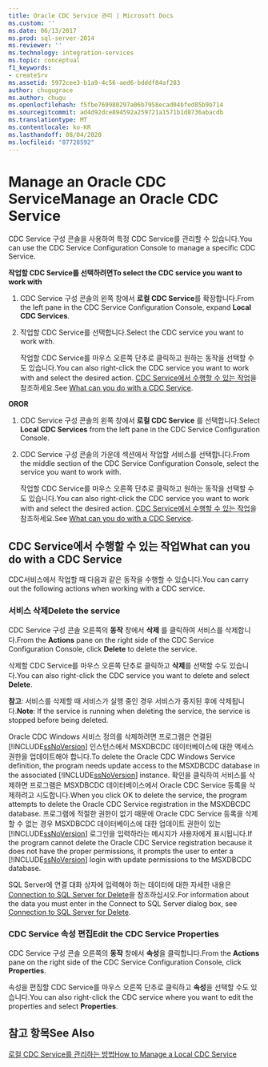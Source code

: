 ```yaml
---
title: Oracle CDC Service 관리 | Microsoft Docs
ms.custom: ''
ms.date: 06/13/2017
ms.prod: sql-server-2014
ms.reviewer: ''
ms.technology: integration-services
ms.topic: conceptual
f1_keywords:
- createSrv
ms.assetid: 5972cee3-b1a9-4c56-aed6-bdddf84af283
author: chugugrace
ms.author: chugu
ms.openlocfilehash: f5fbe769980297a06b7958ecad04bfed85b9b714
ms.sourcegitcommit: ad4d92dce894592a259721a1571b1d8736abacdb
ms.translationtype: MT
ms.contentlocale: ko-KR
ms.lasthandoff: 08/04/2020
ms.locfileid: "87728592"
---
```

# <a name="manage-an-oracle-cdc-service"></a><span data-ttu-id="1a38c-102">Manage an Oracle CDC Service</span><span class="sxs-lookup"><span data-stu-id="1a38c-102">Manage an Oracle CDC Service</span></span>
  <span data-ttu-id="1a38c-103">CDC Service 구성 콘솔을 사용하여 특정 CDC Service를 관리할 수 있습니다.</span><span class="sxs-lookup"><span data-stu-id="1a38c-103">You can use the CDC Service Configuration Console to manage a specific CDC Service.</span></span>  
  
 <span data-ttu-id="1a38c-104">**작업할 CDC Service를 선택하려면**</span><span class="sxs-lookup"><span data-stu-id="1a38c-104">**To select the CDC service you want to work with**</span></span>  
  
1.  <span data-ttu-id="1a38c-105">CDC Service 구성 콘솔의 왼쪽 창에서 **로컬 CDC Service**를 확장합니다.</span><span class="sxs-lookup"><span data-stu-id="1a38c-105">From the left pane in the CDC Service Configuration Console, expand **Local CDC Services**.</span></span>  
  
2.  <span data-ttu-id="1a38c-106">작업할 CDC Service를 선택합니다.</span><span class="sxs-lookup"><span data-stu-id="1a38c-106">Select the CDC service you want to work with.</span></span>  
  
     <span data-ttu-id="1a38c-107">작업할 CDC Service를 마우스 오른쪽 단추로 클릭하고 원하는 동작을 선택할 수도 있습니다.</span><span class="sxs-lookup"><span data-stu-id="1a38c-107">You can also right-click the CDC service you want to work with and select the desired action.</span></span> <span data-ttu-id="1a38c-108">[CDC Service에서 수행할 수 있는 작업](manage-an-oracle-cdc-service.md#BKMK_WhatcandowithCDCService)을 참조하세요.</span><span class="sxs-lookup"><span data-stu-id="1a38c-108">See [What can you do with a CDC Service](manage-an-oracle-cdc-service.md#BKMK_WhatcandowithCDCService).</span></span>  
  
 <span data-ttu-id="1a38c-109">**OR**</span><span class="sxs-lookup"><span data-stu-id="1a38c-109">**OR**</span></span>  
  
1.  <span data-ttu-id="1a38c-110">CDC Service 구성 콘솔의 왼쪽 창에서 **로컬 CDC Service** 를 선택합니다.</span><span class="sxs-lookup"><span data-stu-id="1a38c-110">Select **Local CDC Services** from the left pane in the CDC Service Configuration Console.</span></span>  
  
2.  <span data-ttu-id="1a38c-111">CDC Service 구성 콘솔의 가운데 섹션에서 작업할 서비스를 선택합니다.</span><span class="sxs-lookup"><span data-stu-id="1a38c-111">From the middle section of the CDC Service Configuration Console, select the service you want to work with.</span></span>  
  
     <span data-ttu-id="1a38c-112">작업할 CDC Service를 마우스 오른쪽 단추로 클릭하고 원하는 동작을 선택할 수도 있습니다.</span><span class="sxs-lookup"><span data-stu-id="1a38c-112">You can also right-click the CDC service you want to work with and select the desired action.</span></span> <span data-ttu-id="1a38c-113">[CDC Service에서 수행할 수 있는 작업](manage-an-oracle-cdc-service.md#BKMK_WhatcandowithCDCService)을 참조하세요.</span><span class="sxs-lookup"><span data-stu-id="1a38c-113">See [What can you do with a CDC Service](manage-an-oracle-cdc-service.md#BKMK_WhatcandowithCDCService).</span></span>  
  
##  <a name="what-can-you-do-with-a-cdc-service"></a><a name="BKMK_WhatcandowithCDCService"></a> <span data-ttu-id="1a38c-114">CDC Service에서 수행할 수 있는 작업</span><span class="sxs-lookup"><span data-stu-id="1a38c-114">What can you do with a CDC Service</span></span>  
 <span data-ttu-id="1a38c-115">CDC서비스에서 작업할 때 다음과 같은 동작을 수행할 수 있습니다.</span><span class="sxs-lookup"><span data-stu-id="1a38c-115">You can carry out the following actions when working with a CDC service.</span></span>  
  
### <a name="delete-the-service"></a><span data-ttu-id="1a38c-116">서비스 삭제</span><span class="sxs-lookup"><span data-stu-id="1a38c-116">Delete the service</span></span>  
 <span data-ttu-id="1a38c-117">CDC Service 구성 콘솔 오른쪽의 **동작** 창에서 **삭제** 를 클릭하여 서비스를 삭제합니다.</span><span class="sxs-lookup"><span data-stu-id="1a38c-117">From the **Actions** pane on the right side of the CDC Service Configuration Console, click **Delete** to delete the service.</span></span>  
  
 <span data-ttu-id="1a38c-118">삭제할 CDC Service를 마우스 오른쪽 단추로 클릭하고 **삭제**를 선택할 수도 있습니다.</span><span class="sxs-lookup"><span data-stu-id="1a38c-118">You can also right-click the CDC service you want to delete and select **Delete**.</span></span>  
  
 <span data-ttu-id="1a38c-119">**참고**: 서비스를 삭제할 때 서비스가 실행 중인 경우 서비스가 중지된 후에 삭제됩니다.</span><span class="sxs-lookup"><span data-stu-id="1a38c-119">**Note**: If the service is running when deleting the service, the service is stopped before being deleted.</span></span>  
  
 <span data-ttu-id="1a38c-120">Oracle CDC Windows 서비스 정의를 삭제하려면 프로그램은 연결된 [!INCLUDE[ssNoVersion](../../includes/ssnoversion-md.md)] 인스턴스에서 MSXDBCDC 데이터베이스에 대한 액세스 권한을 업데이트해야 합니다.</span><span class="sxs-lookup"><span data-stu-id="1a38c-120">To delete the Oracle CDC Windows Service definition, the program needs update access to the MSXDBCDC database in the associated [!INCLUDE[ssNoVersion](../../includes/ssnoversion-md.md)] instance.</span></span> <span data-ttu-id="1a38c-121">확인을 클릭하여 서비스를 삭제하면 프로그램은 MSXDBCDC 데이터베이스에서 Oracle CDC Service 등록을 삭제하려고 시도합니다.</span><span class="sxs-lookup"><span data-stu-id="1a38c-121">When you click OK to delete the service, the program attempts to delete the Oracle CDC Service registration in the MSXDBCDC database.</span></span> <span data-ttu-id="1a38c-122">프로그램에 적절한 권한이 없기 때문에 Oracle CDC Service 등록을 삭제할 수 없는 경우 MSXDBCDC 데이터베이스에 대한 업데이트 권한이 있는 [!INCLUDE[ssNoVersion](../../includes/ssnoversion-md.md)] 로그인을 입력하라는 메시지가 사용자에게 표시됩니다.</span><span class="sxs-lookup"><span data-stu-id="1a38c-122">If the program cannot delete the Oracle CDC Service registration because it does not have the proper permissions, it prompts the user to enter a [!INCLUDE[ssNoVersion](../../includes/ssnoversion-md.md)] login with update permissions to the MSXDBCDC database.</span></span>  
  
 <span data-ttu-id="1a38c-123">SQL Server에 연결 대화 상자에 입력해야 하는 데이터에 대한 자세한 내용은 [Connection to SQL Server for Delete](connection-to-sql-server-for-delete.md)을 참조하십시오.</span><span class="sxs-lookup"><span data-stu-id="1a38c-123">For information about the data you must enter in the Connect to SQL Server dialog box, see [Connection to SQL Server for Delete](connection-to-sql-server-for-delete.md).</span></span>  
  
### <a name="edit-the-cdc-service-properties"></a><span data-ttu-id="1a38c-124">CDC Service 속성 편집</span><span class="sxs-lookup"><span data-stu-id="1a38c-124">Edit the CDC Service Properties</span></span>  
 <span data-ttu-id="1a38c-125">CDC Service 구성 콘솔 오른쪽의 **동작** 창에서 **속성**을 클릭합니다.</span><span class="sxs-lookup"><span data-stu-id="1a38c-125">From the **Actions** pane on the right side of the CDC Service Configuration Console, click **Properties**.</span></span>  
  
 <span data-ttu-id="1a38c-126">속성을 편집할 CDC Service를 마우스 오른쪽 단추로 클릭하고 **속성**을 선택할 수도 있습니다.</span><span class="sxs-lookup"><span data-stu-id="1a38c-126">You can also right-click the CDC service where you want to edit the properties and select **Properties**.</span></span>  
  
## <a name="see-also"></a><span data-ttu-id="1a38c-127">참고 항목</span><span class="sxs-lookup"><span data-stu-id="1a38c-127">See Also</span></span>  
 [<span data-ttu-id="1a38c-128">로컬 CDC Service를 관리하는 방법</span><span class="sxs-lookup"><span data-stu-id="1a38c-128">How to Manage a Local CDC Service</span></span>](how-to-manage-a-local-cdc-service.md)  
